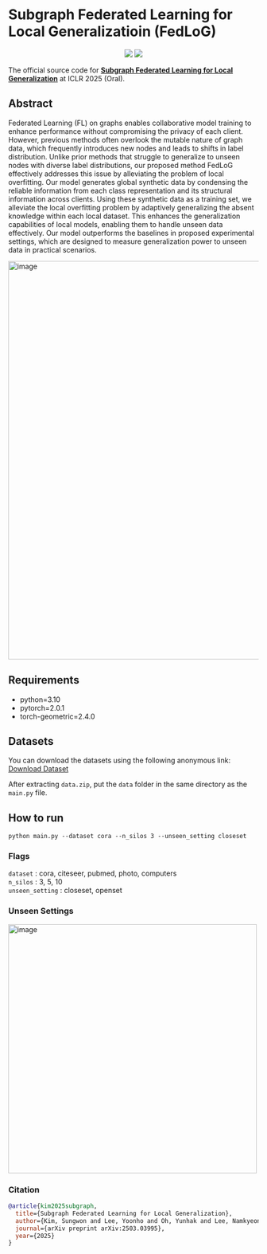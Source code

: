 # Subgraph Federated Learning for Local Generalizatioin (FedLoG)

<p align="center">   
    <a href="https://pytorch.org/" alt="PyTorch">
      <img src="https://img.shields.io/badge/PyTorch-%23EE4C2C.svg?e&logo=PyTorch&logoColor=white" /></a>
    <a href="https://iclr.cc" alt="Conference">
        <img src="https://img.shields.io/badge/ICLR'25-brightgreen" /></a>
<!--     <img src="https://img.shields.io/pypi/l/torch-rechub"> -->
</p>

The official source code for [**Subgraph Federated Learning for Local Generalization**](https://openreview.net/forum?id=cH65nS5sOz) at ICLR 2025 (Oral).

## Abstract 
Federated Learning (FL) on graphs enables collaborative model training to enhance performance without compromising the privacy of each client. However, previous methods often overlook the mutable nature of graph data, which frequently introduces new nodes and leads to shifts in label distribution. Unlike prior methods that struggle to generalize to unseen nodes with diverse label distributions, our proposed method FedLoG effectively addresses this issue by alleviating the problem of local overfitting. Our model generates global synthetic data by condensing the reliable information from each class representation and its structural information across clients. Using these synthetic data as a training set, we alleviate the local overfitting problem by adaptively generalizing the absent knowledge within each local dataset. This enhances the generalization capabilities of local models, enabling them to handle unseen data effectively. Our model outperforms the baselines in proposed experimental settings, which are designed to measure generalization power to unseen data in practical scenarios.

<img width="800" alt="image" src="https://github.com/user-attachments/assets/311ea5ee-b36b-4e71-a96d-02b363d4f2c5" />

## Requirements
- python=3.10
- pytorch=2.0.1
- torch-geometric=2.4.0

## Datasets
You can download the datasets using the following anonymous link:  
[Download Dataset](https://drive.google.com/file/d/12u40AJMXeeplxfSeOuhU29rv8YtBzWMl/view?usp=share_link)

After extracting `data.zip`, put the `data` folder in the same directory as the `main.py` file.

## How to run
```
python main.py --dataset cora --n_silos 3 --unseen_setting closeset
```
### Flags
`dataset` : cora, citeseer, pubmed, photo, computers  
`n_silos` : 3, 5, 10  
`unseen_setting` : closeset, openset  

### Unseen Settings
<img width="500" alt="image" src="https://github.com/user-attachments/assets/e8ddc755-0ecd-4395-9294-cabb2fcec582" />

### Citation  

```BibTex
@article{kim2025subgraph,
  title={Subgraph Federated Learning for Local Generalization},
  author={Kim, Sungwon and Lee, Yoonho and Oh, Yunhak and Lee, Namkyeong and Yun, Sukwon and Lee, Junseok and Kim, Sein and Yang, Carl and Park, Chanyoung},
  journal={arXiv preprint arXiv:2503.03995},
  year={2025}
}
```

